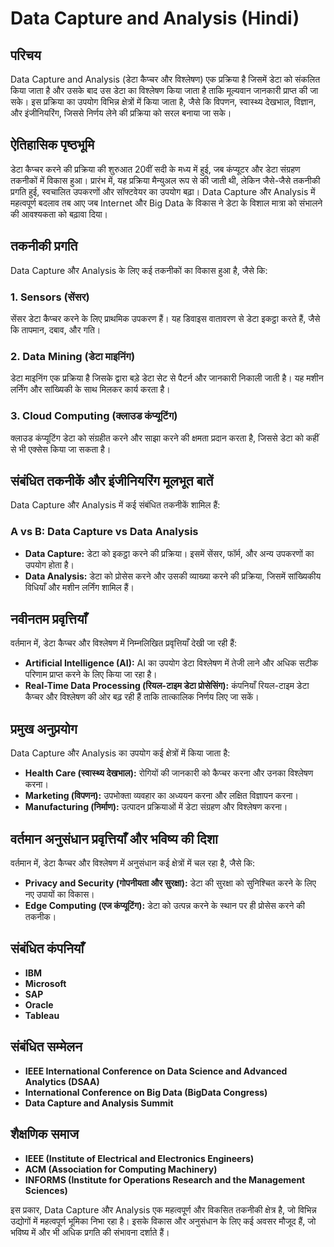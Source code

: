 # Data Capture and Analysis (Hindi)

## परिचय
Data Capture and Analysis (डेटा कैप्चर और विश्लेषण) एक प्रक्रिया है जिसमें डेटा को संकलित किया जाता है और उसके बाद उस डेटा का विश्लेषण किया जाता है ताकि मूल्यवान जानकारी प्राप्त की जा सके। इस प्रक्रिया का उपयोग विभिन्न क्षेत्रों में किया जाता है, जैसे कि विपणन, स्वास्थ्य देखभाल, विज्ञान, और इंजीनियरिंग, जिससे निर्णय लेने की प्रक्रिया को सरल बनाया जा सके।

## ऐतिहासिक पृष्ठभूमि
डेटा कैप्चर करने की प्रक्रिया की शुरुआत 20वीं सदी के मध्य में हुई, जब कंप्यूटर और डेटा संग्रहण तकनीकों में विकास हुआ। प्रारंभ में, यह प्रक्रिया मैन्युअल रूप से की जाती थी, लेकिन जैसे-जैसे तकनीकी प्रगति हुई, स्वचालित उपकरणों और सॉफ्टवेयर का उपयोग बढ़ा। Data Capture और Analysis में महत्वपूर्ण बदलाव तब आए जब Internet और Big Data के विकास ने डेटा के विशाल मात्रा को संभालने की आवश्यकता को बढ़ावा दिया।

## तकनीकी प्रगति
Data Capture और Analysis के लिए कई तकनीकों का विकास हुआ है, जैसे कि:

### 1. Sensors (सेंसर)
सेंसर डेटा कैप्चर करने के लिए प्राथमिक उपकरण हैं। यह डिवाइस वातावरण से डेटा इकट्ठा करते हैं, जैसे कि तापमान, दबाव, और गति।

### 2. Data Mining (डेटा माइनिंग)
डेटा माइनिंग एक प्रक्रिया है जिसके द्वारा बड़े डेटा सेट से पैटर्न और जानकारी निकाली जाती है। यह मशीन लर्निंग और सांख्यिकी के साथ मिलकर कार्य करता है।

### 3. Cloud Computing (क्लाउड कंप्यूटिंग)
क्लाउड कंप्यूटिंग डेटा को संग्रहीत करने और साझा करने की क्षमता प्रदान करता है, जिससे डेटा को कहीं से भी एक्सेस किया जा सकता है।

## संबंधित तकनीकें और इंजीनियरिंग मूलभूत बातें
Data Capture और Analysis में कई संबंधित तकनीकें शामिल हैं:

### A vs B: Data Capture vs Data Analysis
- **Data Capture:** डेटा को इकट्ठा करने की प्रक्रिया। इसमें सेंसर, फॉर्म, और अन्य उपकरणों का उपयोग होता है।
- **Data Analysis:** डेटा को प्रोसेस करने और उसकी व्याख्या करने की प्रक्रिया, जिसमें सांख्यिकीय विधियाँ और मशीन लर्निंग शामिल हैं।

## नवीनतम प्रवृत्तियाँ
वर्तमान में, डेटा कैप्चर और विश्लेषण में निम्नलिखित प्रवृत्तियाँ देखी जा रही हैं:

- **Artificial Intelligence (AI):** AI का उपयोग डेटा विश्लेषण में तेजी लाने और अधिक सटीक परिणाम प्राप्त करने के लिए किया जा रहा है।
- **Real-Time Data Processing (रियल-टाइम डेटा प्रोसेसिंग):** कंपनियाँ रियल-टाइम डेटा कैप्चर और विश्लेषण की ओर बढ़ रही हैं ताकि तात्कालिक निर्णय लिए जा सकें।

## प्रमुख अनुप्रयोग
Data Capture और Analysis का उपयोग कई क्षेत्रों में किया जाता है:

- **Health Care (स्वास्थ्य देखभाल):** रोगियों की जानकारी को कैप्चर करना और उनका विश्लेषण करना।
- **Marketing (विपणन):** उपभोक्ता व्यवहार का अध्ययन करना और लक्षित विज्ञापन करना।
- **Manufacturing (निर्माण):** उत्पादन प्रक्रियाओं में डेटा संग्रहण और विश्लेषण करना।

## वर्तमान अनुसंधान प्रवृत्तियाँ और भविष्य की दिशा
वर्तमान में, डेटा कैप्चर और विश्लेषण में अनुसंधान कई क्षेत्रों में चल रहा है, जैसे कि:

- **Privacy and Security (गोपनीयता और सुरक्षा):** डेटा की सुरक्षा को सुनिश्चित करने के लिए नए उपायों का विकास।
- **Edge Computing (एज कंप्यूटिंग):** डेटा को उत्पन्न करने के स्थान पर ही प्रोसेस करने की तकनीक।

## संबंधित कंपनियाँ
- **IBM**
- **Microsoft**
- **SAP**
- **Oracle**
- **Tableau**

## संबंधित सम्मेलन
- **IEEE International Conference on Data Science and Advanced Analytics (DSAA)**
- **International Conference on Big Data (BigData Congress)**
- **Data Capture and Analysis Summit**

## शैक्षणिक समाज
- **IEEE (Institute of Electrical and Electronics Engineers)**
- **ACM (Association for Computing Machinery)**
- **INFORMS (Institute for Operations Research and the Management Sciences)**

इस प्रकार, Data Capture और Analysis एक महत्वपूर्ण और विकसित तकनीकी क्षेत्र है, जो विभिन्न उद्योगों में महत्वपूर्ण भूमिका निभा रहा है। इसके विकास और अनुसंधान के लिए कई अवसर मौजूद हैं, जो भविष्य में और भी अधिक प्रगति की संभावना दर्शाते हैं।